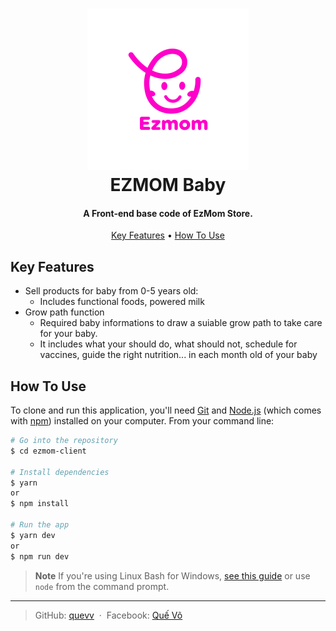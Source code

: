 <h1 align="center">
  <img src="./public/images/ezmom_logo.svg"/>
  <br/>
  EZMOM Baby
  <br/>
  
</h1>

<h4 align="center">A Front-end base code of EzMom Store.</h4>

<p align="center">
  <a href="#key-features">Key Features</a> •
  <a href="#how-to-use">How To Use</a>
</p>

## Key Features

- Sell products for baby from 0-5 years old:
  - Includes functional foods, powered milk
- Grow path function
  - Required baby informations to draw a suiable grow path to take care for your baby.
  - It includes what your should do, what should not, schedule for vaccines, guide the right nutrition... in each month old of your baby

## How To Use

To clone and run this application, you'll need [Git](https://git-scm.com) and [Node.js](https://nodejs.org/en/download/) (which comes with [npm](http://npmjs.com)) installed on your computer. From your command line:

```bash
# Go into the repository
$ cd ezmom-client

# Install dependencies
$ yarn
or
$ npm install

# Run the app
$ yarn dev
or
$ npm run dev
```

> **Note**
> If you're using Linux Bash for Windows, [see this guide](https://www.howtogeek.com/261575/how-to-run-graphical-linux-desktop-applications-from-windows-10s-bash-shell/) or use `node` from the command prompt.

---
> GitHub: [quevv](https://github.com/quevv) &nbsp;&middot;&nbsp;
> Facebook: [Quế Võ](https://www.facebook.com/ShinamonVu/)
